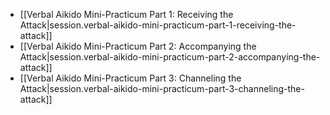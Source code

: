 
- [[Verbal Aikido Mini-Practicum Part 1:  Receiving the Attack|session.verbal-aikido-mini-practicum-part-1-receiving-the-attack]]
- [[Verbal Aikido Mini-Practicum Part 2:  Accompanying the Attack|session.verbal-aikido-mini-practicum-part-2-accompanying-the-attack]]
- [[Verbal Aikido Mini-Practicum Part 3:  Channeling the Attack|session.verbal-aikido-mini-practicum-part-3-channeling-the-attack]]
